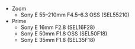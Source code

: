 - Zoom
	- Sony E 55–210mm F4.5–6.3 OSS (SEL55210)
- Prime
	- Sony E 16mm F2.8 (SEL16F28)
	- Sony E 50mm F1.8 OSS (SEL50F18)
	- Sony E 35mm F1.8 (SEL35F18)